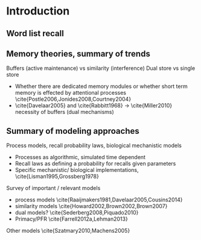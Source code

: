 # Introduction
## Word list recall

## Memory theories, summary of trends
Buffers (active maintenance) vs similarity (interference)
Dual store vs single store

- Whether there are dedicated memory modules or whether short term memory is effected by attentional processes \cite{Postle2006,Jonides2008,Courtney2004}
- \cite{Davelaar2005} and \cite{Rabbitt1968} -> \cite{Miller2010} necessity of buffers (dual mechanisms)

## Summary of modeling approaches
Process models, recall probability laws, biological mechanistic models

* Processes as algorithmic, simulated time dependent
* Recall laws as defining a probability for recalls given parameters
* Specific mechanistic/ biological implementations, \cite{Lisman1995,Grossberg1978}

Survey of important / relevant models

* process models \cite{Raaijmakers1981,Davelaar2005,Cousins2014}
* similarity models \cite{Howard2002,Brown2002,Brown2007}
* dual models? \cite{Sederberg2008,Piquado2010}
* Primacy/PFR \cite{Farrell2012a,Lehman2013}

Other models \cite{Szatmary2010,Machens2005}